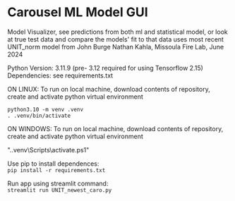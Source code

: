 # Carousel ML Model GUI  
Model Visualizer, see predictions from both ml and statistical model, or look at true test data and compare the models' fit to that data
uses most recent UNIT_norm model from John Burge 
Nathan Kahla, Missoula Fire Lab, June 2024

Python Version: 3.11.9 (pre- 3.12 required for using Tensorflow 2.15)
Dependencies: see requirements.txt  

ON LINUX:
To run on local machine, download contents of repository, create and activate python virtual environment  

`python3.10 -m venv .venv`  
`. .venv/bin/activate`

ON WINDOWS:
To run on local machine, download contents of repository, create and activate python virtual environment  

".\.venv\Scripts\activate.ps1"

Use pip to install dependences:  
`pip install -r requirements.txt`  

Run app using streamlit command:  
`streamlit run UNIT_newest_caro.py`  


